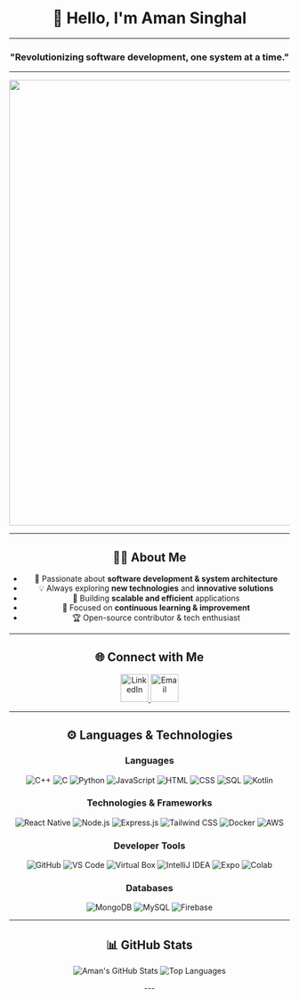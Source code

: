<div align="center">

# 👋 Hello, I'm Aman Singhal

---

### "Revolutionizing software development, one system at a time."

---

<img src="https://user-images.githubusercontent.com/74038190/225813708-98b745f2-7d22-48cf-9150-083f1b00d6c9.gif" width="800"/>

---

## 👨‍💻 About Me
- 🚀 Passionate about **software development & system architecture**
- 💡 Always exploring **new technologies** and **innovative solutions**
- 🔧 Building **scalable and efficient** applications
- 🎯 Focused on **continuous learning & improvement**
- 🏆 Open-source contributor & tech enthusiast

---

## 🌐 Connect with Me  
<p align="center">
  <a href="https://www.linkedin.com/in/aman-singhall/" target="_blank">
    <img src="https://user-images.githubusercontent.com/74038190/235294012-0a55e343-37ad-4b0f-924f-c8431d9d2483.gif" alt="LinkedIn" width="50"/>
  </a>
  <a href="mailto:amansinghal20@icloud.com">
    <img src="https://user-images.githubusercontent.com/74038190/216122065-2f028bae-25d6-4a3c-bc9f-175394ed5011.png" alt="Email" width="50"/>
  </a>
</p>

---

## ⚙️ Languages & Technologies
### **Languages**
![C++](https://user-images.githubusercontent.com/74038190/212281775-b468df30-4edc-4bf8-a4ee-f52e1aaddc86.gif)
![C](https://user-images.githubusercontent.com/74038190/212281775-b468df30-4edc-4bf8-a4ee-f52e1aaddc86.gif)
![Python](https://user-images.githubusercontent.com/74038190/212281775-b468df30-4edc-4bf8-a4ee-f52e1aaddc86.gif)
![JavaScript](https://user-images.githubusercontent.com/74038190/212281775-b468df30-4edc-4bf8-a4ee-f52e1aaddc86.gif)
![HTML](https://user-images.githubusercontent.com/74038190/212281775-b468df30-4edc-4bf8-a4ee-f52e1aaddc86.gif)
![CSS](https://user-images.githubusercontent.com/74038190/212281775-b468df30-4edc-4bf8-a4ee-f52e1aaddc86.gif)
![SQL](https://user-images.githubusercontent.com/74038190/212281775-b468df30-4edc-4bf8-a4ee-f52e1aaddc86.gif)
![Kotlin](https://user-images.githubusercontent.com/74038190/212281775-b468df30-4edc-4bf8-a4ee-f52e1aaddc86.gif)

### **Technologies & Frameworks**
![React Native](https://user-images.githubusercontent.com/74038190/212281775-b468df30-4edc-4bf8-a4ee-f52e1aaddc86.gif)
![Node.js](https://user-images.githubusercontent.com/74038190/212281775-b468df30-4edc-4bf8-a4ee-f52e1aaddc86.gif)
![Express.js](https://user-images.githubusercontent.com/74038190/212281775-b468df30-4edc-4bf8-a4ee-f52e1aaddc86.gif)
![Tailwind CSS](https://user-images.githubusercontent.com/74038190/212281775-b468df30-4edc-4bf8-a4ee-f52e1aaddc86.gif)
![Docker](https://user-images.githubusercontent.com/74038190/212281775-b468df30-4edc-4bf8-a4ee-f52e1aaddc86.gif)
![AWS](https://user-images.githubusercontent.com/74038190/212281775-b468df30-4edc-4bf8-a4ee-f52e1aaddc86.gif)

### **Developer Tools**
![GitHub](https://user-images.githubusercontent.com/74038190/212281775-b468df30-4edc-4bf8-a4ee-f52e1aaddc86.gif)
![VS Code](https://user-images.githubusercontent.com/74038190/212281775-b468df30-4edc-4bf8-a4ee-f52e1aaddc86.gif)
![Virtual Box](https://user-images.githubusercontent.com/74038190/212281775-b468df30-4edc-4bf8-a4ee-f52e1aaddc86.gif)
![IntelliJ IDEA](https://user-images.githubusercontent.com/74038190/212281775-b468df30-4edc-4bf8-a4ee-f52e1aaddc86.gif)
![Expo](https://user-images.githubusercontent.com/74038190/212281775-b468df30-4edc-4bf8-a4ee-f52e1aaddc86.gif)
![Colab](https://user-images.githubusercontent.com/74038190/212281775-b468df30-4edc-4bf8-a4ee-f52e1aaddc86.gif)

### **Databases**
![MongoDB](https://user-images.githubusercontent.com/74038190/212281775-b468df30-4edc-4bf8-a4ee-f52e1aaddc86.gif)
![MySQL](https://user-images.githubusercontent.com/74038190/212281775-b468df30-4edc-4bf8-a4ee-f52e1aaddc86.gif)
![Firebase](https://user-images.githubusercontent.com/74038190/212281775-b468df30-4edc-4bf8-a4ee-f52e1aaddc86.gif)

---

## 📊 GitHub Stats
![Aman's GitHub Stats](https://github-readme-stats.vercel.app/api?username=TROCK3338&show_icons=true&theme=tokyonight)
![Top Languages](https://github-readme-stats.vercel.app/api/top-langs/?username=TROCK3338&layout=compact&theme=tokyonight)

---</div>
